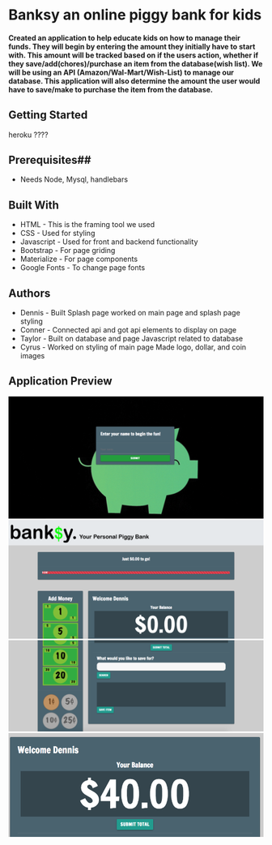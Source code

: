 <h1>Banksy an online piggy bank for kids</h1>

#### Created an application to help educate kids on how to manage their funds. They will begin by entering the amount they initially have to start with. This amount will be tracked based on if the users action, whether if they save/add(chores)/purchase an item from the database(wish list). We will be using an API (Amazon/Wal-Mart/Wish-List) to manage our database. This application will also determine the amount the user would have to save/make to purchase the item from the database.

## Getting Started
heroku ????

## Prerequisites## 
* Needs Node, Mysql, handlebars

## Built With
* HTML - This is the framing tool we used
* CSS - Used for styling
* Javascript - Used for front and backend functionality
* Bootstrap - For page griding
* Materialize - For page components
* Google Fonts - To change page fonts


## Authors
* Dennis - Built Splash page worked on main page and splash page styling
* Conner - Connected api and got api elements to display on page
* Taylor - Built on database and page Javascript related to database
* Cyrus - Worked on styling of main page Made logo, dollar, and coin images

## Application Preview

![Alt text](/images/splashpage.png)
![Alt text](/images/moneymanager1.png)
![Alt text](/images/moneymanager2.png)
![Alt text](/images/results.png)
